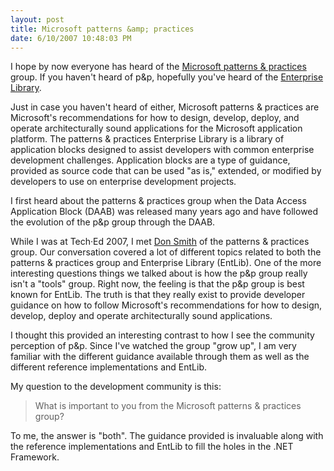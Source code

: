 ```yaml
---
layout: post
title: Microsoft patterns &amp; practices
date: 6/10/2007 10:48:03 PM
---
```


I hope by now everyone has heard of the [Microsoft patterns & practices](http://msdn2.microsoft.com/en-us/practices/bb190332) group. If you haven't heard of p&p, hopefully you've heard of the [Enterprise Library](http://msdn2.microsoft.com/en-us/library/aa480453.aspx).

Just in case you haven't heard of either, Microsoft patterns & practices are Microsoft's recommendations for how to design, develop, deploy, and operate architecturally sound applications for the Microsoft application platform. The patterns & practices Enterprise Library is a library of application blocks designed to assist developers with common enterprise development challenges. Application blocks are a type of guidance, provided as source code that can be used "as is," extended, or modified by developers to use on enterprise development projects.

I first heard about the patterns & practices group when the Data Access Application Block (DAAB) was released many years ago and have followed the evolution of the p&p group through the DAAB.

While I was at Tech·Ed 2007, I met [Don Smith](http://blogs.msdn.com/donsmith) of the patterns & practices group. Our conversation covered a lot of different topics related to both the patterns & practices group and Enterprise Library (EntLib). One of the more interesting questions things we talked about is how the p&p group really isn't a "tools" group. Right now, the feeling is that the p&p group is best known for EntLib. The truth is that they really exist to provide developer guidance on how to follow Microsoft's recommendations for how to design, develop, deploy and operate architecturally sound applications.

I thought this provided an interesting contrast to how I see the community perception of p&p. Since I've watched the group "grow up", I am very familiar with the different guidance available through them as well as the different reference implementations and EntLib.

My question to the development community is this:

> What is important to you from the Microsoft patterns & practices group?

To me, the answer is "both". The guidance provided is invaluable along with the reference implementations and EntLib to fill the holes in the .NET Framework.
